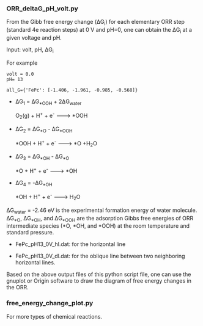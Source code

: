 ### ORR_deltaG_pH_volt.py
From the Gibb free energy change (&#916;G<sub>i</sub>) for each elementary ORR step (standard 4e reaction steps) at 0 V and pH=0, one can obtain the &#916;G<sub>i</sub> at a given voltage and pH.

Input: 
     volt, pH, &#916;G<sub>i</sub>
 
 For example
 
    volt = 0.0
    pH= 13

    all_G={'FePc': [-1.406, -1.961, -0.985, -0.568]}

- &#916;G<sub>1</sub> = &#916;G<sub>&#42;OOH</sub> + 2&#916;G<sub>water</sub>

  O<sub>2</sub>(g) + H<sup>+</sup> + e<sup>-</sup> ---> &#42;OOH

- &#916;G<sub>2</sub> = &#916;G<sub>&#42;O</sub> - &#916;G<sub>&#42;OOH</sub>
   
   &#42;OOH + H<sup>+</sup> + e<sup>-</sup> ---> &#42;O +H<sub>2</sub>O

- &#916;G<sub>3</sub> = &#916;G<sub>&#42;OH</sub> - &#916;G<sub>&#42;O</sub>
   
   &#42;O + H<sup>+</sup> + e<sup>-</sup> ---> &#42;OH

- &#916;G<sub>4</sub> = -&#916;G<sub>&#42;OH</sub>
  
  &#42;OH + H<sup>+</sup> + e<sup>-</sup> ---> H<sub>2</sub>O

&#916;G<sub>water</sub> = -2.46 eV is the experimental formation energy of water molecule. &#916;G<sub>&#42;O</sub>, &#916;G<sub>&#42;OH</sub>, and &#916;G<sub>&#42;OOH</sub> are the adsorption Gibbs free energies of ORR intermediate species (&#42;O, &#42;OH, and &#42;OOH) at the room temperature and standard pressure.


- FePc_pH13_0V_hl.dat:  for the horizontal line

- FePc_pH13_0V_dl.dat: for the oblique line between two neighboring horizontal lines. 

Based on the above output files of this python script file, one can use the gnuplot or Origin software to draw the diagram of free energy changes in the ORR.

### free_energy_change_plot.py
For more types of chemical reactions.
